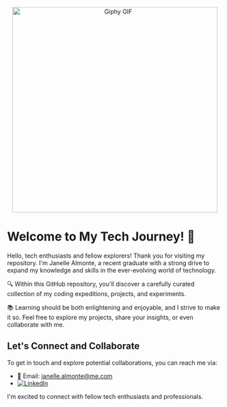 <div align="center">
  <img src="https://media.giphy.com/media/jFbbjKqdIZvgkTv9Qi/giphy.gif" alt="Giphy GIF" width="480" />
</div>


# Welcome to My Tech Journey! 🚀

Hello, tech enthusiasts and fellow explorers! Thank you for visiting my repository. I'm Janelle Almonte, a recent graduate with a strong drive to expand my knowledge and skills in the ever-evolving world of technology.

🔍 Within this GitHub repository, you'll discover a carefully curated collection of my coding expeditions, projects, and experiments.

📚 Learning should be both enlightening and enjoyable, and I strive to make it so. Feel free to explore my projects, share your insights, or even collaborate with me.

## Let's Connect and Collaborate

To get in touch and explore potential collaborations, you can reach me via:

- 📧 Email: janelle.almonte@me.com
- [![LinkedIn](https://img.shields.io/badge/LinkedIn-Janelle%20Marie%20A.-blue?style=for-the-badge&logo=linkedin)](https://www.linkedin.com/in/jalmonte0321/)



I'm excited to connect with fellow tech enthusiasts and professionals. 

